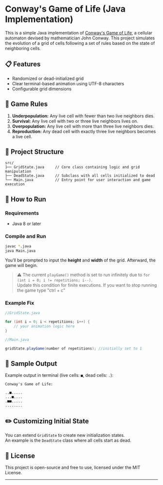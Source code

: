 # Conway's Game of Life (Java Implementation)

This is a simple Java implementation of [Conway's Game of Life](https://en.wikipedia.org/wiki/Conway%27s_Game_of_Life), a cellular automaton devised by mathematician John Conway. This project simulates the evolution of a grid of cells following a set of rules based on the state of neighboring cells.

## 📋 Features

- Randomized or dead-initialized grid  
- Clear terminal-based animation using UTF-8 characters  
- Configurable grid dimensions  

## 🧠 Game Rules

1. **Underpopulation:** Any live cell with fewer than two live neighbors dies.  
2. **Survival:** Any live cell with two or three live neighbors lives on.  
3. **Overpopulation:** Any live cell with more than three live neighbors dies.  
4. **Reproduction:** Any dead cell with exactly three live neighbors becomes a live cell.

## 🧱 Project Structure

```
src/
├── GridState.java     // Core class containing logic and grid manipulation
├── DeadState.java     // Subclass with all cells initialized to dead
└── Main.java          // Entry point for user interaction and game execution
```

## 🚀 How to Run

### Requirements

- Java 8 or later

### Compile and Run

```bash
javac *.java
java Main.java
```

You’ll be prompted to input the **height** and **width** of the grid. Afterward, the game will begin.

> ⚠️ The current `playGame()` method is set to run infinitely due to `for (int i = 0; i != repetitions; i--)`.  
> Update this condition for finite executions.
> If you want to stop running the game type "ctrl + c"

### Example Fix

```java
//GridState.java

for (int i = 0; i < repetitions; i++) {
    // your animation logic here
}
```

```java
//Main.java

gridState.playGame(number of repetitions); //initially set to 1
```

## 🧪 Sample Output

Example output in terminal (live cells: `■`, dead cells: `.`):

```
Conway's Game of Life:

..■.....
...■....
.■■.....
........
```

## ✏️ Customizing Initial State

You can extend `GridState` to create new initialization states.  
An example is the `DeadState` class where all cells start as dead.

## 📜 License

This project is open-source and free to use, licensed under the MIT License.

---
